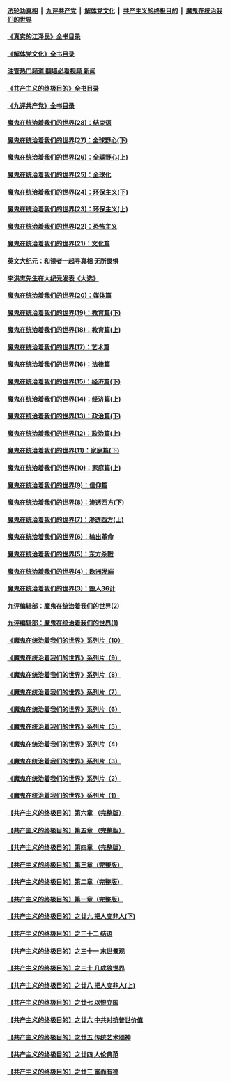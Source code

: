 ####  [法轮功真相](../../../../basic/blob/master/README.md?t=05091601) &nbsp;|&nbsp; [九评共产党](../../../../9ping.md/blob/master/README.md?t=05091601) &nbsp;|&nbsp; [解体党文化](../../../../jtdwh.md/blob/master/README.md?t=05091601)  &nbsp;|&nbsp; [共产主义的终极目的](../../../../gczydzjmd.md/blob/master/README.md?t=05091601) &nbsp;|&nbsp; [魔鬼在统治我们的世界](../../../../mgztzwmdsj.md/blob/master/README.md?t=05091601) 

#### [《真实的江泽民》全书目录](../pages/nsc422/n13721399.md?t=05091601) 

#### [《解体党文化》全书目录](../pages/nsc422/n13721157.md?t=05091601) 

#### [油管热门频道 翻墙必看视频 新闻](http://45.76.130.85:81/youtube.html?05091601)

#### [《共产主义的终极目的》全书目录](../pages/nsc422/n13721048.md?t=05091601) 

#### [《九评共产党》全书目录](../pages/nsc422/n13708085.md?t=05091601) 

#### [魔鬼在统治着我们的世界(28)：结束语](../pages/nsc422/n10936246.md?t=05091601) 

#### [魔鬼在统治着我们的世界(27)：全球野心(下)](../pages/nsc422/n10928319.md?t=05091601) 

#### [魔鬼在统治着我们的世界(26)：全球野心(上)](../pages/nsc422/n10900318.md?t=05091601) 

#### [魔鬼在统治着我们的世界(25)：全球化](../pages/nsc422/n10788205.md?t=05091601) 

#### [魔鬼在统治着我们的世界(24)：环保主义(下)](../pages/nsc422/n10695307.md?t=05091601) 

#### [魔鬼在统治着我们的世界(23)：环保主义(上)](../pages/nsc422/n10688613.md?t=05091601) 

#### [魔鬼在统治着我们的世界(22)：恐怖主义](../pages/nsc422/n10614727.md?t=05091601) 

#### [魔鬼在统治着我们的世界(21)：文化篇](../pages/nsc422/n10597706.md?t=05091601) 

#### [英文大纪元：和读者一起寻真相 无所畏惧](../pages/nsc422/n12542027.md?t=05091601) 

#### [李洪志先生在大纪元发表《大选》](../pages/nsc422/n12534746.md?t=05091601) 

#### [魔鬼在统治着我们的世界(20)：媒体篇](../pages/nsc422/n10586579.md?t=05091601) 

#### [魔鬼在统治着我们的世界(19)：教育篇(下)](../pages/nsc422/n10564808.md?t=05091601) 

#### [魔鬼在统治着我们的世界(18)：教育篇(上)](../pages/nsc422/n10526970.md?t=05091601) 

#### [魔鬼在统治着我们的世界(17)：艺术篇](../pages/nsc422/n10499093.md?t=05091601) 

#### [魔鬼在统治着我们的世界(16)：法律篇](../pages/nsc422/n10485969.md?t=05091601) 

#### [魔鬼在统治着我们的世界(15)：经济篇(下)](../pages/nsc422/n10469975.md?t=05091601) 

#### [魔鬼在统治着我们的世界(14)：经济篇(上)](../pages/nsc422/n10457370.md?t=05091601) 

#### [魔鬼在统治着我们的世界(13)：政治篇(下)](../pages/nsc422/n10448270.md?t=05091601) 

#### [魔鬼在统治着我们的世界(12)：政治篇(上)](../pages/nsc422/n10444576.md?t=05091601) 

#### [魔鬼在统治着我们的世界(11)：家庭篇(下)](../pages/nsc422/n10440961.md?t=05091601) 

#### [魔鬼在统治着我们的世界(10)：家庭篇(上)](../pages/nsc422/n10435448.md?t=05091601) 

#### [魔鬼在统治着我们的世界(9)：信仰篇](../pages/nsc422/n10432159.md?t=05091601) 

#### [魔鬼在统治着我们的世界(8)：渗透西方(下)](../pages/nsc422/n10429603.md?t=05091601) 

#### [魔鬼在统治着我们的世界(7)：渗透西方(上)](../pages/nsc422/n10426013.md?t=05091601) 

#### [魔鬼在统治着我们的世界(6)：输出革命](../pages/nsc422/n10421536.md?t=05091601) 

#### [魔鬼在统治着我们的世界(5)：东方杀戮](../pages/nsc422/n10417707.md?t=05091601) 

#### [魔鬼在统治着我们的世界(4)：欧洲发端](../pages/nsc422/n10414890.md?t=05091601) 

#### [魔鬼在统治着我们的世界(3)：毁人36计](../pages/nsc422/n10411583.md?t=05091601) 

#### [九评编辑部：魔鬼在统治着我们的世界(2)](../pages/nsc422/n10410036.md?t=05091601) 

#### [九评编辑部：魔鬼在统治着我们的世界(1)](../pages/nsc422/n10406825.md?t=05091601) 

#### [《魔鬼在统治着我们的世界》系列片（10）](../pages/nsc422/n12292670.md?t=05091601) 

#### [《魔鬼在统治着我们的世界》系列片（9）](../pages/nsc422/n12290859.md?t=05091601) 

#### [《魔鬼在统治着我们的世界》系列片（8）](../pages/nsc422/n12287445.md?t=05091601) 

#### [《魔鬼在统治着我们的世界》系列片（7）](../pages/nsc422/n12283425.md?t=05091601) 

#### [《魔鬼在统治着我们的世界》系列片（6）](../pages/nsc422/n12282314.md?t=05091601) 

#### [《魔鬼在统治着我们的世界》系列片（5）](../pages/nsc422/n12281419.md?t=05091601) 

#### [《魔鬼在统治着我们的世界》系列片（4）](../pages/nsc422/n12274024.md?t=05091601) 

#### [《魔鬼在统治着我们的世界》系列片（3）](../pages/nsc422/n12271322.md?t=05091601) 

#### [《魔鬼在统治着我们的世界》系列片（2）](../pages/nsc422/n12269049.md?t=05091601) 

#### [《魔鬼在统治着我们的世界》系列片（1）](../pages/nsc422/n12267575.md?t=05091601) 

#### [【共产主义的终极目的】第六章 （完整版）](../pages/nsc422/n11428913.md?t=05091601) 

#### [【共产主义的终极目的】第五章 （完整版）](../pages/nsc422/n11428912.md?t=05091601) 

#### [【共产主义的终极目的】第四章 （完整版）](../pages/nsc422/n11428907.md?t=05091601) 

#### [【共产主义的终极目的】第三章（完整版）](../pages/nsc422/n11428848.md?t=05091601) 

#### [【共产主义的终极目的】第二章（完整版）](../pages/nsc422/n11428831.md?t=05091601) 

#### [【共产主义的终极目的】第一章（完整版）](../pages/nsc422/n11417651.md?t=05091601) 

#### [【共产主义的终极目的】之廿九 把人变非人(下)](../pages/nsc422/n11344140.md?t=05091601) 

#### [【共产主义的终极目的】之三十二 结语](../pages/nsc422/n11360535.md?t=05091601) 

#### [【共产主义的终极目的】之三十一 末世景观](../pages/nsc422/n11351129.md?t=05091601) 

#### [【共产主义的终极目的】之三十 几成狼世界](../pages/nsc422/n11348280.md?t=05091601) 

#### [【共产主义的终极目的】之廿八 把人变非人(上)](../pages/nsc422/n11340492.md?t=05091601) 

#### [【共产主义的终极目的】之廿七 以恨立国](../pages/nsc422/n11336944.md?t=05091601) 

#### [【共产主义的终极目的】之廿六 中共对抗普世价值](../pages/nsc422/n11324785.md?t=05091601) 

#### [【共产主义的终极目的】之廿五 传统艺术颂神](../pages/nsc422/n11296396.md?t=05091601) 

#### [【共产主义的终极目的】之廿四 人伦典范](../pages/nsc422/n11296397.md?t=05091601) 

#### [【共产主义的终极目的】之廿三 富而有德](../pages/nsc422/n11283598.md?t=05091601) 

<img src='http://gfw-breaker.win/goodnews/indexes/nsc422.md' width='0px' height='0px'/>
